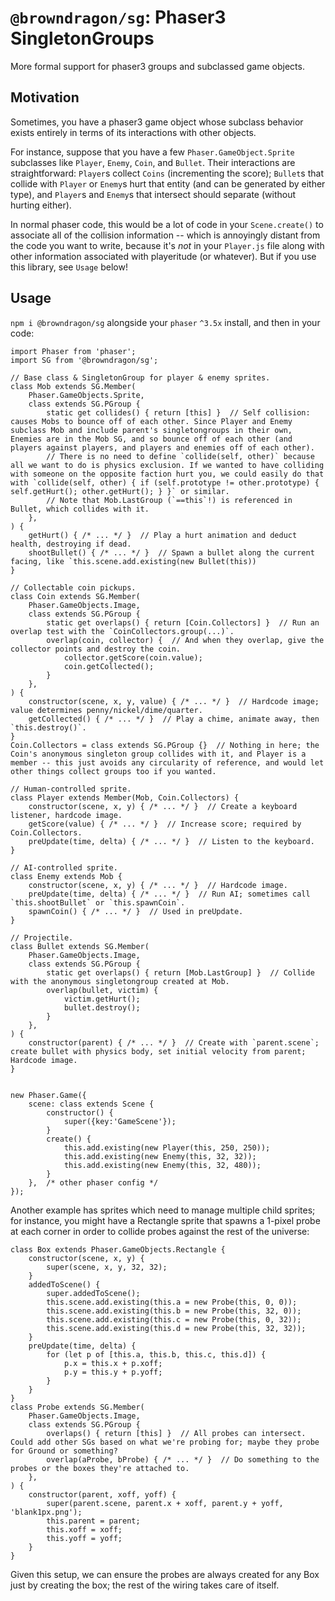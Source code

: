 # `@browndragon/sg`: Phaser3 SingletonGroups

More formal support for phaser3 groups and subclassed game objects.

## Motivation

Sometimes, you have a phaser3 game object whose subclass behavior exists entirely in terms of its interactions with other objects.

For instance, suppose that you have a few `Phaser.GameObject.Sprite` subclasses like `Player`, `Enemy`, `Coin`, and `Bullet`. Their interactions are straightforward: `Player`s collect `Coins` (incrementing the score); `Bullet`s that collide with `Player` or `Enemy`s hurt that entity (and can be generated by either type), and `Player`s and `Enemy`s that intersect should separate (without hurting either).

In normal phaser code, this would be a lot of code in your `Scene.create()` to associate all of the collision information -- which is annoyingly distant from the code you want to write, because it's _not_ in your `Player.js` file along with other information associated with playeritude (or whatever). But if you use this library, see `Usage` below!

## Usage

`npm i @browndragon/sg` alongside your `phaser` `^3.5x` install, and then in your code: 

```
import Phaser from 'phaser';
import SG from '@browndragon/sg';

// Base class & SingletonGroup for player & enemy sprites.
class Mob extends SG.Member(
    Phaser.GameObjects.Sprite,
    class extends SG.PGroup {
        static get collides() { return [this] }  // Self collision: causes Mobs to bounce off of each other. Since Player and Enemy subclass Mob and include parent's singletongroups in their own, Enemies are in the Mob SG, and so bounce off of each other (and players against players, and players and enemies off of each other).
        // There is no need to define `collide(self, other)` because all we want to do is physics exclusion. If we wanted to have colliding with someone on the opposite faction hurt you, we could easily do that with `collide(self, other) { if (self.prototype != other.prototype) { self.getHurt(); other.getHurt(); } }` or similar.
        // Note that Mob.LastGroup (`==this`!) is referenced in Bullet, which collides with it.
    },
) {
    getHurt() { /* ... */ }  // Play a hurt animation and deduct health, destroying if dead.
    shootBullet() { /* ... */ }  // Spawn a bullet along the current facing, like `this.scene.add.existing(new Bullet(this))
}

// Collectable coin pickups.
class Coin extends SG.Member(
    Phaser.GameObjects.Image,
    class extends SG.PGroup {
        static get overlaps() { return [Coin.Collectors] }  // Run an overlap test with the `CoinCollectors.group(...)`.
        overlap(coin, collector) {  // And when they overlap, give the collector points and destroy the coin.
            collector.getScore(coin.value);
            coin.getCollected();
        }
    },
) { 
    constructor(scene, x, y, value) { /* ... */ }  // Hardcode image; value determines penny/nickel/dime/quarter.
    getCollected() { /* ... */ }  // Play a chime, animate away, then `this.destroy()`.
}
Coin.Collectors = class extends SG.PGroup {}  // Nothing in here; the Coin's anonymous singleton group collides with it, and Player is a member -- this just avoids any circularity of reference, and would let other things collect groups too if you wanted.

// Human-controlled sprite.
class Player extends Member(Mob, Coin.Collectors) {
    constructor(scene, x, y) { /* ... */ }  // Create a keyboard listener, hardcode image.
    getScore(value) { /* ... */ }  // Increase score; required by Coin.Collectors.
    preUpdate(time, delta) { /* ... */ }  // Listen to the keyboard.
}

// AI-controlled sprite.
class Enemy extends Mob {
    constructor(scene, x, y) { /* ... */ }  // Hardcode image.
    preUpdate(time, delta) { /* ... */ }  // Run AI; sometimes call `this.shootBullet` or `this.spawnCoin`.
    spawnCoin() { /* ... */ }  // Used in preUpdate.
}

// Projectile.
class Bullet extends SG.Member(
    Phaser.GameObjects.Image,
    class extends SG.PGroup {
        static get overlaps() { return [Mob.LastGroup] }  // Collide with the anonymous singletongroup created at Mob.
        overlap(bullet, victim) {
            victim.getHurt();
            bullet.destroy();
        }
    },
) {
    constructor(parent) { /* ... */ }  // Create with `parent.scene`; create bullet with physics body, set initial velocity from parent; Hardcode image.
}


new Phaser.Game({
    scene: class extends Scene {
        constructor() {
            super({key:'GameScene'});
        }
        create() {
            this.add.existing(new Player(this, 250, 250));
            this.add.existing(new Enemy(this, 32, 32));
            this.add.existing(new Enemy(this, 32, 480));
        }        
    },  /* other phaser config */ 
});
```

Another example has sprites which need to manage multiple child sprites; for instance, you might have a Rectangle sprite that spawns a 1-pixel probe at each corner in order to collide probes against the rest of the universe:
```
class Box extends Phaser.GameObjects.Rectangle {
    constructor(scene, x, y) {
        super(scene, x, y, 32, 32);
    }
    addedToScene() {
        super.addedToScene();
        this.scene.add.existing(this.a = new Probe(this, 0, 0));
        this.scene.add.existing(this.b = new Probe(this, 32, 0));
        this.scene.add.existing(this.c = new Probe(this, 0, 32));
        this.scene.add.existing(this.d = new Probe(this, 32, 32));
    }
    preUpdate(time, delta) {
        for (let p of [this.a, this.b, this.c, this.d]) {
            p.x = this.x + p.xoff;
            p.y = this.y + p.yoff;
        }
    }
}
class Probe extends SG.Member(
    Phaser.GameObjects.Image, 
    class extends SG.PGroup {
        overlaps() { return [this] }  // All probes can intersect. Could add other SGs based on what we're probing for; maybe they probe for Ground or something?
        overlap(aProbe, bProbe) { /* ... */ }  // Do something to the probes or the boxes they're attached to.
    },
) {
    constructor(parent, xoff, yoff) {
        super(parent.scene, parent.x + xoff, parent.y + yoff, 'blank1px.png');
        this.parent = parent;
        this.xoff = xoff;
        this.yoff = yoff;
    }
}
```
Given this setup, we can ensure the probes are always created for any Box just by creating the box; the rest of the wiring takes care of itself.